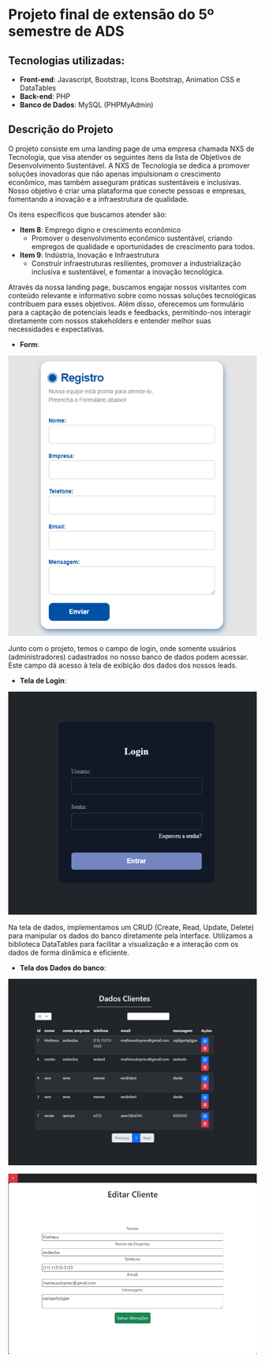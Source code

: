# Projeto final de extensão do 5º semestre de ADS

## Tecnologias utilizadas:

- **Front-end**: Javascript, Bootstrap, Icons Bootstrap, Animation CSS e DataTables
- **Back-end**: PHP
- **Banco de Dados**: MySQL (PHPMyAdmin)

## Descrição do Projeto

O projeto consiste em uma landing page de uma empresa chamada NXS de Tecnologia, que visa atender os seguintes itens da lista de Objetivos de Desenvolvimento Sustentável. A NXS de Tecnologia se dedica a promover soluções inovadoras que não apenas impulsionam o crescimento econômico, mas também asseguram práticas sustentáveis e inclusivas. Nosso objetivo é criar uma plataforma que conecte pessoas e empresas, fomentando a inovação e a infraestrutura de qualidade.

Os itens específicos que buscamos atender são:

- **Item 8**: Emprego digno e crescimento econômico
  - Promover o desenvolvimento econômico sustentável, criando empregos de qualidade e oportunidades de crescimento para todos.
- **Item 9**: Indústria, Inovação e Infraestrutura
  - Construir infraestruturas resilientes, promover a industrialização inclusiva e sustentável, e fomentar a inovação tecnológica.

Através da nossa landing page, buscamos engajar nossos visitantes com conteúdo relevante e informativo sobre como nossas soluções tecnológicas contribuem para esses objetivos. Além disso, oferecemos um formulário para a captação de potenciais leads e feedbacks, permitindo-nos interagir diretamente com nossos stakeholders e entender melhor suas necessidades e expectativas.

- **Form**:

![Imagem do formulário](https://github.com/FelipepFranco/projeto-final/blob/main/assets/img/form.png)

Junto com o projeto, temos o campo de login, onde somente usuários (administradores) cadastrados no nosso banco de dados podem acessar. Este campo dá acesso à tela de exibição dos dados dos nossos leads.

- **Tela de Login**:

![Imagem do login](https://github.com/FelipepFranco/projeto-final/blob/main/assets/img/login.png)

Na tela de dados, implementamos um CRUD (Create, Read, Update, Delete) para manipular os dados do banco diretamente pela interface. Utilizamos a biblioteca DataTables para facilitar a visualização e a interação com os dados de forma dinâmica e eficiente.

- **Tela dos Dados do banco**:

![Imagem dos dados](https://github.com/FelipepFranco/projeto-final/blob/main/assets/img/dados.png)

![Imagem dos dados](https://github.com/FelipepFranco/projeto-final/blob/main/assets/img/dados2.png)

